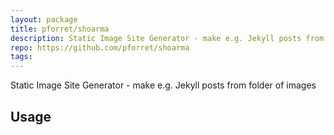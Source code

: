 ```yaml
---
layout: package
title: pforret/shoarma
description: Static Image Site Generator - make e.g. Jekyll posts from folder of images
repo: https://github.com/pforret/shoarma
tags:
---
```

 
Static Image Site Generator - make e.g. Jekyll posts from folder of images
 
## Usage
 
